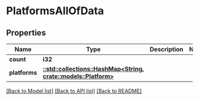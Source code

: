 # PlatformsAllOfData

## Properties

Name | Type | Description | Notes
------------ | ------------- | ------------- | -------------
**count** | **i32** |  | 
**platforms** | [**::std::collections::HashMap<String, crate::models::Platform>**](Platform.md) |  | 

[[Back to Model list]](../README.md#documentation-for-models) [[Back to API list]](../README.md#documentation-for-api-endpoints) [[Back to README]](../README.md)


